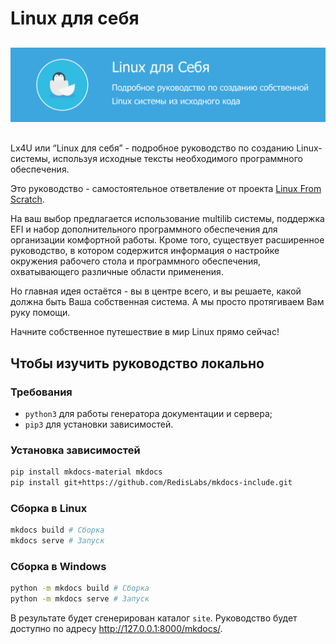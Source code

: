 # Linux для себя

<div style="text-align:center; margin: 30px 0">
	<a href="http://lx4u.ru">
		<img alt="lx4u" src="https://raw.githubusercontent.com/Linux4Yourself/Linux4Yourself.Design/main/misc/cover.svg" />
	</a>
</div>

Lx4U или “Linux для себя” - подробное руководство по созданию Linux-системы, используя исходные тексты необходимого программного обеспечения. 

Это руководство - самостоятельное ответвление от проекта [Linux From Scratch](https://linuxfromscratch.org).

На ваш выбор предлагается использование multilib системы, поддержка EFI и набор дополнительного программного обеспечения для организации комфортной работы. Кроме того, существует расширенное руководство, в котором содержится информация о настройке окружения рабочего стола и программного обеспечения, охватывающего различные области применения.

Но главная идея остаётся - вы в центре всего, и вы решаете, какой должна быть Ваша собственная система. А мы просто протягиваем Вам руку помощи.

Начните собственное путешествие в мир Linux прямо сейчас!

## Чтобы изучить руководство локально

### Требования

* `python3` для работы генератора документации и сервера;
* `pip3` для установки зависимостей.

### Установка зависимостей

```bash
pip install mkdocs-material mkdocs
pip install git+https://github.com/RedisLabs/mkdocs-include.git
```

### Сборка в Linux

```bash
mkdocs build # Сборка
mkdocs serve # Запуск
```

### Сборка в Windows

```bash
python -m mkdocs build # Сборка
python -m mkdocs serve # Запуск
```

В результате будет сгенерирован каталог `site`. Руководство будет доступно по адресу http://127.0.0.1:8000/mkdocs/.
